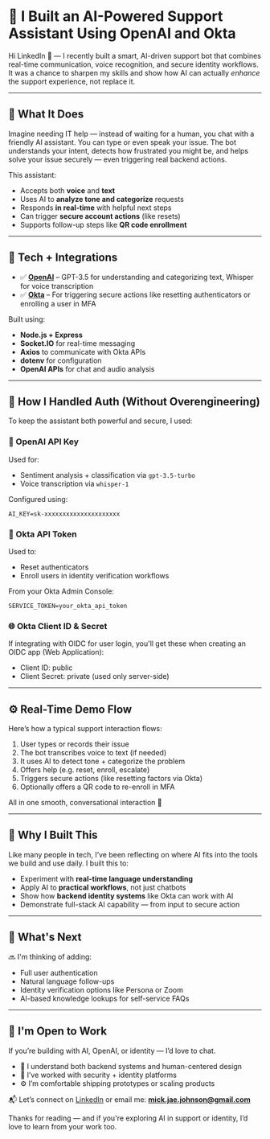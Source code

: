 
# 🤖 I Built an AI-Powered Support Assistant Using OpenAI and Okta

Hi LinkedIn 👋 — I recently built a smart, AI-driven support bot that combines real-time communication, voice recognition, and secure identity workflows. It was a chance to sharpen my skills and show how AI can actually *enhance* the support experience, not replace it.

---

## 🧠 What It Does

Imagine needing IT help — instead of waiting for a human, you chat with a friendly AI assistant. You can type or even speak your issue. The bot understands your intent, detects how frustrated you might be, and helps solve your issue securely — even triggering real backend actions.

This assistant:
- Accepts both **voice** and **text**
- Uses AI to **analyze tone and categorize** requests
- Responds **in real-time** with helpful next steps
- Can trigger **secure account actions** (like resets)
- Supports follow-up steps like **QR code enrollment**

---

## 🔌 Tech + Integrations

- ✅ **[OpenAI](https://openai.com/)** – GPT-3.5 for understanding and categorizing text, Whisper for voice transcription  
- ✅ **[Okta](https://www.okta.com/)** – For triggering secure actions like resetting authenticators or enrolling a user in MFA  

Built using:
- **Node.js + Express**
- **Socket.IO** for real-time messaging
- **Axios** to communicate with Okta APIs
- **dotenv** for configuration
- **OpenAI APIs** for chat and audio analysis

---

## 🔐 How I Handled Auth (Without Overengineering)

To keep the assistant both powerful and secure, I used:

### 🧠 OpenAI API Key
Used for:
- Sentiment analysis + classification via `gpt-3.5-turbo`
- Voice transcription via `whisper-1`

Configured using:
```env
AI_KEY=sk-xxxxxxxxxxxxxxxxxxxxx
```

### 🔐 Okta API Token
Used to:
- Reset authenticators
- Enroll users in identity verification workflows

From your Okta Admin Console:
```env
SERVICE_TOKEN=your_okta_api_token
```

### 🌐 Okta Client ID & Secret
If integrating with OIDC for user login, you'll get these when creating an OIDC app (Web Application):
- Client ID: public
- Client Secret: private (used only server-side)

---

## ⚙️ Real-Time Demo Flow

Here’s how a typical support interaction flows:

1. User types or records their issue
2. The bot transcribes voice to text (if needed)
3. It uses AI to detect tone + categorize the problem
4. Offers help (e.g. reset, enroll, escalate)
5. Triggers secure actions (like resetting factors via Okta)
6. Optionally offers a QR code to re-enroll in MFA

All in one smooth, conversational interaction 💬

---

## 🧪 Why I Built This

Like many people in tech, I’ve been reflecting on where AI fits into the tools we build and use daily. I built this to:

- Experiment with **real-time language understanding**
- Apply AI to **practical workflows**, not just chatbots
- Show how **backend identity systems** like Okta can work with AI
- Demonstrate full-stack AI capability — from input to secure action

---

## 🚀 What's Next

🔜 I'm thinking of adding:
- Full user authentication
- Natural language follow-ups
- Identity verification options like Persona or Zoom
- AI-based knowledge lookups for self-service FAQs

---

## 💼 I'm Open to Work

If you’re building with AI, OpenAI, or identity — I’d love to chat.

- 🧠 I understand both backend systems and human-centered design
- 🔐 I’ve worked with security + identity platforms
- ⚙️ I’m comfortable shipping prototypes or scaling products

📬 Let’s connect on [LinkedIn](https://www.linkedin.com/in/mick-johnson-00025018/) or email me: **mick.jae.johnson@gmail.com**

Thanks for reading — and if you're exploring AI in support or identity, I’d love to learn from your work too.
